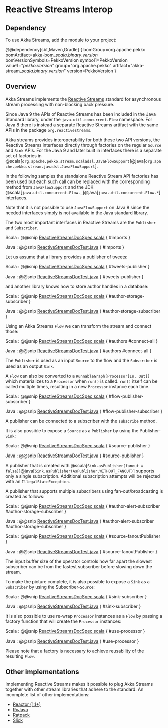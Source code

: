 # Reactive Streams Interop

## Dependency

To use Akka Streams, add the module to your project:

@@dependency[sbt,Maven,Gradle] {
  bomGroup=org.apache.pekko bomArtifact=akka-bom_$scala.binary.version$ bomVersionSymbols=PekkoVersion
  symbol1=PekkoVersion
  value1="$pekko.version$"
  group="org.apache.pekko"
  artifact="akka-stream_$scala.binary.version$"
  version=PekkoVersion
}

<a id="reactive-streams-integration"></a>
## Overview

Akka Streams implements the [Reactive Streams](https://www.reactive-streams.org/) standard for asynchronous stream processing with non-blocking
back pressure. 

Since Java 9 the APIs of Reactive Streams has been included in the Java Standard library, under the  `java.util.concurrent.Flow` 
namespace. For Java 8 there is instead a separate Reactive Streams artifact with the same APIs in the package `org.reactivestreams`.

Akka streams provides interoperability for both these two API versions, the Reactive Streams interfaces directly through factories on the
regular `Source` and `Sink` APIs. For the Java 9 and later built in interfaces there is a separate set of factories in 
@scala[`org.apache.pekko.stream.scaladsl.JavaFlowSupport`]@java[`org.apache.pekko.stream.javadsl.JavaFlowSupport`].

In the following samples the standalone Reactive Stream API factories has been used but each such call can be replaced with the
corresponding method from `JavaFlowSupport` and the JDK @scala[`java.util.concurrent.Flow._`]@java[`java.util.concurrent.Flow.*`] interfaces.

Note that it is not possible to use `JavaFlowSupport` on Java 8 since the needed interfaces simply is not available in the Java standard library.

The two most important interfaces in Reactive Streams are the `Publisher` and `Subscriber`.

Scala
:   @@snip [ReactiveStreamsDocSpec.scala](/docs/src/test/scala/docs/stream/ReactiveStreamsDocSpec.scala) { #imports }

Java
:   @@snip [ReactiveStreamsDocTest.java](/docs/src/test/java/jdocs/stream/ReactiveStreamsDocTest.java) { #imports }

Let us assume that a library provides a publisher of tweets:

Scala
:   @@snip [ReactiveStreamsDocSpec.scala](/docs/src/test/scala/docs/stream/ReactiveStreamsDocSpec.scala) { #tweets-publisher }

Java
:   @@snip [ReactiveStreamsDocTest.java](/docs/src/test/java/jdocs/stream/ReactiveStreamsDocTest.java) { #tweets-publisher }

and another library knows how to store author handles in a database:

Scala
:   @@snip [ReactiveStreamsDocSpec.scala](/docs/src/test/scala/docs/stream/ReactiveStreamsDocSpec.scala) { #author-storage-subscriber }

Java
:   @@snip [ReactiveStreamsDocTest.java](/docs/src/test/java/jdocs/stream/ReactiveStreamsDocTest.java) { #author-storage-subscriber }

Using an Akka Streams `Flow` we can transform the stream and connect those:

Scala
:   @@snip [ReactiveStreamsDocSpec.scala](/docs/src/test/scala/docs/stream/ReactiveStreamsDocSpec.scala) { #authors #connect-all }

Java
:   @@snip [ReactiveStreamsDocTest.java](/docs/src/test/java/jdocs/stream/ReactiveStreamsDocTest.java) { #authors #connect-all }

The `Publisher` is used as an input `Source` to the flow and the
`Subscriber` is used as an output `Sink`.

A `Flow` can also be converted to a `RunnableGraph[Processor[In, Out]]` which
materializes to a `Processor` when `run()` is called. `run()` itself can be called multiple
times, resulting in a new `Processor` instance each time.

Scala
:   @@snip [ReactiveStreamsDocSpec.scala](/docs/src/test/scala/docs/stream/ReactiveStreamsDocSpec.scala) { #flow-publisher-subscriber }

Java
:   @@snip [ReactiveStreamsDocTest.java](/docs/src/test/java/jdocs/stream/ReactiveStreamsDocTest.java) { #flow-publisher-subscriber }

A publisher can be connected to a subscriber with the `subscribe` method.

It is also possible to expose a `Source` as a `Publisher`
by using the Publisher-`Sink`:

Scala
:   @@snip [ReactiveStreamsDocSpec.scala](/docs/src/test/scala/docs/stream/ReactiveStreamsDocSpec.scala) { #source-publisher }

Java
:   @@snip [ReactiveStreamsDocTest.java](/docs/src/test/java/jdocs/stream/ReactiveStreamsDocTest.java) { #source-publisher }

A publisher that is created with  @scala[`Sink.asPublisher(fanout = false)`]@java[`Sink.asPublisher(AsPublisher.WITHOUT_FANOUT)`] supports only a single subscription.
Additional subscription attempts will be rejected with an `IllegalStateException`.

A publisher that supports multiple subscribers using fan-out/broadcasting is created as follows:

Scala
:   @@snip [ReactiveStreamsDocSpec.scala](/docs/src/test/scala/docs/stream/ReactiveStreamsDocSpec.scala) { #author-alert-subscriber #author-storage-subscriber }

Java
:   @@snip [ReactiveStreamsDocTest.java](/docs/src/test/java/jdocs/stream/ReactiveStreamsDocTest.java) { #author-alert-subscriber #author-storage-subscriber }


Scala
:   @@snip [ReactiveStreamsDocSpec.scala](/docs/src/test/scala/docs/stream/ReactiveStreamsDocSpec.scala) { #source-fanoutPublisher }

Java
:   @@snip [ReactiveStreamsDocTest.java](/docs/src/test/java/jdocs/stream/ReactiveStreamsDocTest.java) { #source-fanoutPublisher }

The input buffer size of the operator controls how far apart the slowest subscriber can be from the fastest subscriber
before slowing down the stream.

To make the picture complete, it is also possible to expose a `Sink` as a `Subscriber`
by using the Subscriber-`Source`:

Scala
:   @@snip [ReactiveStreamsDocSpec.scala](/docs/src/test/scala/docs/stream/ReactiveStreamsDocSpec.scala) { #sink-subscriber }

Java
:   @@snip [ReactiveStreamsDocTest.java](/docs/src/test/java/jdocs/stream/ReactiveStreamsDocTest.java) { #sink-subscriber }

It is also possible to use re-wrap `Processor` instances as a `Flow` by
passing a factory function that will create the `Processor` instances:

Scala
:   @@snip [ReactiveStreamsDocSpec.scala](/docs/src/test/scala/docs/stream/ReactiveStreamsDocSpec.scala) { #use-processor }

Java
:   @@snip [ReactiveStreamsDocTest.java](/docs/src/test/java/jdocs/stream/ReactiveStreamsDocTest.java) { #use-processor }

Please note that a factory is necessary to achieve reusability of the resulting `Flow`.


## Other implementations

Implementing Reactive Streams makes it possible to plug Akka Streams together with other stream libraries that adhere to the standard.
An incomplete list of other implementations:

 * [Reactor (1.1+)](https://github.com/reactor/reactor)
 * [RxJava](https://github.com/ReactiveX/RxJavaReactiveStreams)
 * [Ratpack](https://www.ratpack.io/manual/current/streams.html)
 * [Slick](https://scala-slick.org/)
